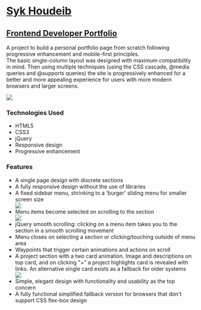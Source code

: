 <a href="https://syknapse.github.io/Syk-Houdeib"><h1>Syk Houdeib</h1></a>
<a href="https://syknapse.github.io/Syk-Houdeib"><h2>Frontend Developer Portfolio</h2></a>

<p>A project to build a personal portfolio page from scratch following progressive enhancement and mobile-first principles. 
<br>The basic single-column layout was designed with maximum compatibility in mind. Then using multiple techniques (using the CSS cascade, @media queries and @supports queries) the site is progressively enhanced for a better and more appealing experience for users with more modern browsers and larger screens.</p>
<a href="https://syknapse.github.io/Syk-Houdeib"><img src="https://user-images.githubusercontent.com/29199184/31143027-44c85698-a87c-11e7-9845-39b9892ed7cf.png"></a>

<h3>Technologies Used</h3>
<ul>
	<li>HTML5</li>
	<li>CSS3</li>
	<li>jQuery</li>
	<li>Responsive design</li>
  <li>Progressive enhancement</li>
</ul>

<h3>Features</h3>
<ul>
	<li>A single page design with discrete sections</li>
	<li>A fully responsive design without the use of libraries</li>
	<li>A fixed sidebar menu, shrinking to a 'burger' sliding menu for smaller screen size</li>
  <img src="https://user-images.githubusercontent.com/29199184/31144319-af0622de-a880-11e7-8511-e57d06e051e0.png">
	<li>Menu items become selected on scrolling to the section</li>
  <img src="https://user-images.githubusercontent.com/29199184/31144495-358bd1f0-a881-11e7-90b0-5fc4ff88488d.gif">
  <li>jQuery smooth scrolling: clicking on a menu item takes you to the section in a smooth scrolling movement</li>
  <li>Menu closes on selecting a section or clicking/touching outside of menu area</li>
	<li>Waypoints that trigger certain animations and actions on scroll</li>
	<li>A project section with a two card animation. Image and descriptions on top card, and on clicking "+" a project highlights card is revealed with links. An alternative single card exists as a fallback for older systems</li>
  <img src="https://user-images.githubusercontent.com/29199184/31144170-289221f8-a880-11e7-8bf6-1e86625168de.gif">
	<li>Simple, elegant design with functionality and usability as the top concern</li>
  <li>A fully functional simplified fallback version for browsers that don't support CSS flex-box design</li>
</ul>
